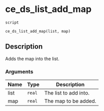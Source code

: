 # ce_ds_list_add_map
`script`
```gml
ce_ds_list_add_map(list, map)
```

## Description
Adds the map into the list.

### Arguments
| Name | Type | Description |
| ---- | ---- | ----------- |
| list | `real` | The list to add into. |
| map | `real` | The map to be added. |